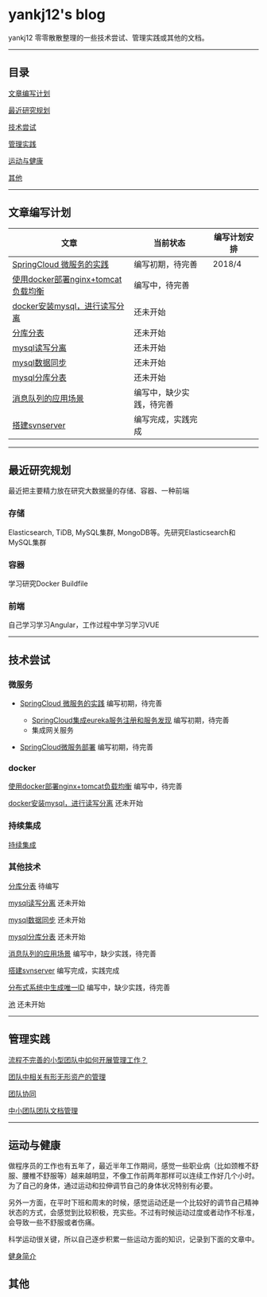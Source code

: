 # yankj12's blog

yankj12 零零散散整理的一些技术尝试、管理实践或其他的文档。

***

## 目录

[文章编写计划](#文章编写计划)

[最近研究规划](#最近研究规划)

[技术尝试](#技术尝试)

[管理实践](#管理实践)

[运动与健康](#运动与健康)

[其他](#其他)

***

## 文章编写计划

|文章|当前状态|编写计划安排|
|---|---|---|
|[SpringCloud 微服务的实践](https://github.com/yankj12/blog/issues/13)| 编写初期，待完善 |2018/4|
|[使用docker部署nginx+tomcat负载均衡](https://github.com/yankj12/blog/issues/2)|编写中，待完善||
|[docker安装mysql，进行读写分离](https://github.com/yankj12/blog/issues/8)|还未开始||
|[分库分表](https://github.com/yankj12/blog/issues/12)|还未开始||
|[mysql读写分离](https://github.com/yankj12/blog/issues/5)|还未开始||
|[mysql数据同步](https://github.com/yankj12/blog/issues/4)|还未开始||
|[mysql分库分表](https://github.com/yankj12/blog/issues/3)|还未开始||
|[消息队列的应用场景](https://github.com/yankj12/blog/issues/9)|编写中，缺少实践，待完善||
|[搭建svnserver](https://github.com/yankj12/blog/issues/11)|编写完成，实践完成||

***

## 最近研究规划

最近把主要精力放在研究大数据量的存储、容器、一种前端

### 存储

Elasticsearch, TiDB, MySQL集群, MongoDB等。先研究Elasticsearch和MySQL集群

### 容器

学习研究Docker Buildfile

### 前端

自己学习学习Angular，工作过程中学习学习VUE

***

## 技术尝试

### 微服务

- [SpringCloud 微服务的实践](https://github.com/yankj12/blog/issues/13) 编写初期，待完善
  - [SpringCloud集成eureka服务注册和服务发现](https://github.com/yankj12/blog/issues/14) 编写初期，待完善 
  - 集成网关服务

- [SpringCloud微服务部署](https://github.com/yankj12/blog/issues/22) 编写初期，待完善

### docker

[使用docker部署nginx+tomcat负载均衡](https://github.com/yankj12/blog/issues/2) 编写中，待完善

[docker安装mysql，进行读写分离](https://github.com/yankj12/blog/issues/8) 还未开始

### 持续集成

[持续集成](./doc/web/continuous-integration.md)

### 其他技术

[分库分表](https://github.com/yankj12/blog/issues/12) 待编写

[mysql读写分离](https://github.com/yankj12/blog/issues/5) 还未开始

[mysql数据同步](https://github.com/yankj12/blog/issues/4) 还未开始

[mysql分库分表](https://github.com/yankj12/blog/issues/3) 还未开始

[消息队列的应用场景](https://github.com/yankj12/blog/issues/9) 编写中，缺少实践，待完善

[搭建svnserver](https://github.com/yankj12/blog/issues/11) 编写完成，实践完成

[分布式系统中生成唯一ID](https://github.com/yankj12/blog/issues/24) 编写中，缺少实践，待完善

[池](https://github.com/yankj12/blog/issues/25) 还未开始

***

## 管理实践

[流程不完善的小型团队中如何开展管理工作？](https://github.com/yankj12/blog/issues/15)

[团队中相关有形无形资产的管理](https://github.com/yankj12/blog/issues/10)

[团队协同](https://github.com/yankj12/blog/issues/7)

[中小团队团队文档管理](https://github.com/yankj12/blog/issues/6)

***

## 运动与健康

做程序员的工作也有五年了，最近半年工作期间，感觉一些职业病（比如颈椎不舒服、腰椎不舒服等）越来越明显，不像工作前两年那样可以连续工作好几个小时。为了自己的身体，通过运动和拉伸调节自己的身体状况特别有必要。

另外一方面，在平时下班和周末的时候，感觉运动还是一个比较好的调节自己精神状态的方式，会感觉到比较积极，充实些。不过有时候运动过度或者动作不标准，会导致一些不舒服或者伤痛。

科学运动很关键，所以自己逐步积累一些运动方面的知识，记录到下面的文章中。

[健身简介](./doc/fitness/a-brief-introduction-of-fitness.md)

## 其他
